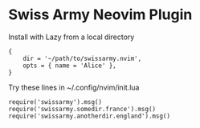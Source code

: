 # Swiss Army Neovim Plugin

Install with Lazy from a local directory
```
{
    dir = '~/path/to/swissarmy.nvim',
    opts = { name = 'Alice' },
}
```

Try these lines in ~/.config/nvim/init.lua
```
require('swissarmy').msg()
require('swissarmy.somedir.france').msg()
require('swissarmy.anotherdir.england').msg()
```

